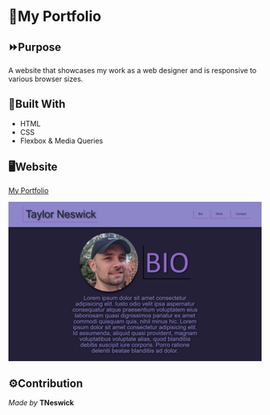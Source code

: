 # 📂My Portfolio

## ⏩Purpose

A website that showcases my work as a web designer and is responsive to various browser sizes.

## 🔨Built With

- HTML
- CSS
- Flexbox & Media Queries

## 🖥Website

[My Portfolio](https://tneswick.github.io/My-Portfolio/)

![Screenshot of my Portfolio](https://raw.githubusercontent.com/Tneswick/My-Portfolio/main/My-Portfolio-Screenshot.png)

## ⚙Contribution

*Made by* **TNeswick**
